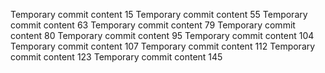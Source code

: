 Temporary commit content 15
Temporary commit content 55
Temporary commit content 63
Temporary commit content 79
Temporary commit content 80
Temporary commit content 95
Temporary commit content 104
Temporary commit content 107
Temporary commit content 112
Temporary commit content 123
Temporary commit content 145
